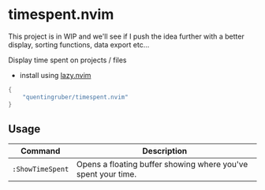 # timespent.nvim

This project is in WIP and we'll see if I push the idea further with a better display, sorting functions, data export etc...

Display time spent on projects / files

- install using [lazy.nvim](https://github.com/folke/lazy.nvim)

```lua
{
    "quentingruber/timespent.nvim"
}
```

## Usage

| Command          | Description                                                   |
| ---------------- | ------------------------------------------------------------- |
| `:ShowTimeSpent` | Opens a floating buffer showing where you've spent your time. |
